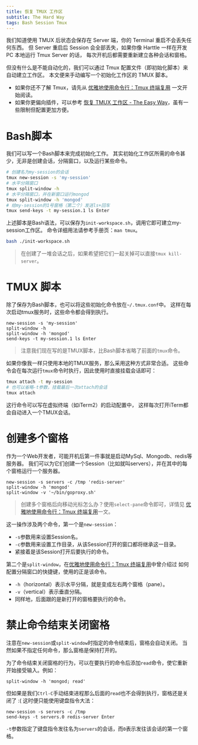 ```yaml
---
title: 恢复 TMUX 工作区
subtitle: The Hard Way
tags: Bash Session Tmux
---
```


我们知道使用 TMUX 后状态会保存在 Server 端，你的 Terminal 重启不会丢失任何东西。
但 Server 重启后 Session 会全部丢失，如果你像 Harttle 一样在开发 PC 本地运行 Tmux Server 的话，
每次开机后都需要重新建立各种会话和窗格。

但没有什么是不能自动化的，我们可以通过 Tmux 配置文件（即初始化脚本）来自动建立工作区。
本文便来手动编写一个初始化工作区的 TMUX 脚本。

* 如果你还不了解 Tmux，请先从 [优雅地使用命令行：Tmux 终端复用][tmux-startup] 一文开始阅读。
* 如果你更偏向插件，可以参考 [恢复 TMUX 工作区 - The Easy Way](/2017/11/24/tmux-workspace-plugin.html)，虽有一些限制但配置更加方便。

<!--more-->

# Bash脚本

我们可以写一个Bash脚本来完成初始化工作。
其实初始化工作区所需的命令甚少，无非是创建会话，分隔窗口，以及运行某些命令。

```bash
# 创建名为my-session的会话
tmux new-session -s 'my-session'
# 水平分隔窗口
tmux split-window -h
# 水平分隔窗口，并在新窗口运行mongod
tmux split-window -h 'mongod'
# 给my-session的1号窗格（第二个）发送ls+回车
tmux send-keys -t my-session.1 ls Enter
```

上述脚本是Bash语法，可以保存为`init-workspace.sh`，调用它即可建立my-session工作区。
命令详细用法请参考手册页：`man tmux`。

```bash
bash ./init-workspace.sh
```

> 在创建了一堆会话之后，如果希望把它们一起关掉可以直接`tmux kill-server`。

# TMUX 脚本

除了保存为Bash脚本，也可以将这些初始化命令放在`~/.tmux.conf`中。
这样在每次启动tmux服务时，这些命令都会得到执行。

```tmux
new-session -s 'my-session'
split-window -h
split-window -h 'mongod'
send-keys -t my-session.1 ls Enter
```

> 注意我们现在写的是TMUX脚本，比Bash脚本省略了前面的`tmux`命令。

如果你像我一样只使用本地的TMUX服务，那么采用这种方式非常合适。
这些命令会在每次运行`tmux`命令时执行，因此使用时直接挂载会话即可：

```bash
tmux attach -t my-session
# 也可以省略-t参数，挂载最后一次attach的会话
tmux attach
```

这行命令可以写在虚拟终端（如iTerm2）的启动配置中，
这样每次打开iTerm都会自动进入一个TMUX会话。

# 创建多个窗格

作为一个Web开发者，可能开机后第一件事就是启动MySql、Mongodb、redis等服务器。
我们可以为它们创建一个Session（比如就叫servers），并在其中的每个窗格运行一个服务器。

```tmux
new-session -s servers -c /tmp 'redis-server'
split-window -h 'mongod'
split-window -v '~/bin/goproxy.sh'
```

> 创建多个窗格后向移动光标怎么办？使用`select-pane`命令即可，详情见
> [优雅地使用命令行：Tmux 终端复用][tmux-startup]一文。

这一操作涉及两个命令，第一个是`new-session`：

* `-s`参数用来设置Session名。
* `-c`参数用来设置工作目录，从该Session打开的窗口都将继承这一目录。
* 紧接着是该Session打开后要执行的命令。

第二个是`split-window`，在[优雅地使用命令行：Tmux 终端复用][tmux-startup]中曾介绍过
如何配置分隔窗口的快捷键，使用的正是该命令。

* `-h`（horizontal）表示水平分隔，就是变成左右两个窗格（pane）。
* `-v`（vertical）表示垂直分隔。
* 同样地，后面跟的是新打开的窗格要执行的命令。

# 禁止命令结束关闭窗格

注意在`new-session`或`split-window`时指定的命令结束后，窗格会自动关闭。
当然如果不指定任何命令，那么窗格是保持打开的。

为了命令结束关闭窗格的行为，可以在要执行的命令后添加`read`命令，使它重新开始接受输入。例如：

```tmux
split-window -h 'mongod; read'
```

但如果是我们`Ctrl-C`手动结束进程那么后面的`read`也不会得到执行，窗格还是关闭了 :(
这时便只能使用键盘指令大法：

```tmux
new-session -s servers -c /tmp
send-keys -t servers.0 redis-server Enter
```

`-t`参数指定了键盘指令发往名为`servers`的会话，而`0`表示发往该会话的第一个窗格。

[tmux-startup]: /2015/11/06/tmux-startup.html
